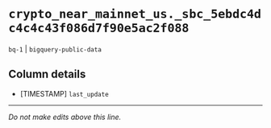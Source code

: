 # `crypto_near_mainnet_us._sbc_5ebdc4dc4c4c43f086d7f90e5ac2f088`
`bq-1` | `bigquery-public-data`

## Column details
* [TIMESTAMP] `last_update`

-------------------------------------------------------------------------------
*Do not make edits above this line.*
